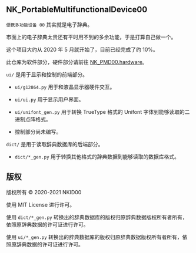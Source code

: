 ## NK_PortableMultifunctionalDevice00

`便携多功能设备 00` 其实就是电子辞典。

市面上的电子辞典太贵还有平时用不到的多余功能，于是打算自己做一个。

这个项目大约从 2020 年 5 月就开始了，目前已经完成了约 10%。

此仓库为软件部分，硬件部分请前往 [NK_PMD00.hardware](https://github.com/NKID00/NK_PMD00.hardware)。

`ui/` 是用于显示和控制的前端部分。

- `ui/g12864.py` 用于和液晶显示器硬件交互。

- `ui/ui.py` 用于显示用户界面。

- `ui/unifont_gen.py` 用于转换 TrueType 格式的 Unifont 字体到能够读取的二进制点阵格式。

- 控制部分尚未编写。

`dict/` 是用于读取辞典数据库的后端部分。

- `dict/*_gen.py` 用于转换其他格式的辞典数据到能够读取的数据库格式。

## 版权

版权所有 © 2020-2021 NKID00

使用 MIT License 进行许可。

使用 `dict/*_gen.py` 转换出的辞典数据库的版权归原辞典数据版权所有者所有，依照原辞典数据的许可证进行许可。

使用 `ui/*_gen.py` 转换出的辞典数据库的版权归原辞典数据版权所有者所有，依照原辞典数据的许可证进行许可。
